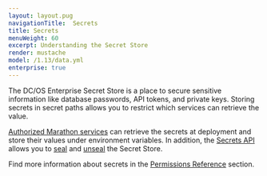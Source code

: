 ```yaml
---
layout: layout.pug
navigationTitle:  Secrets
title: Secrets
menuWeight: 60
excerpt: Understanding the Secret Store
render: mustache
model: /1.13/data.yml
enterprise: true
---
```

<!-- The source repository for this topic is https://github.com/dcos/dcos-docs-site -->


The DC/OS Enterprise Secret Store is a place to secure sensitive information like database passwords, API tokens, and private keys. Storing secrets in secret paths allows you to restrict which services can retrieve the value.

[Authorized Marathon services](/mesosphere/dcos/1.13//security/ent/#spaces) can retrieve the secrets at deployment and store their values under environment variables. In addition, the [Secrets API](/mesosphere/dcos/1.13/security/ent/secrets/secrets-api/) allows you to [seal](/mesosphere/dcos/1.13/security/ent/secrets/seal-store/) and [unseal](/mesosphere/dcos/1.13/security/ent/secrets/unseal-store/) the Secret Store.

Find more information about secrets in the [Permissions Reference](/mesosphere/dcos/1.13/security/ent/perms-reference/#secrets) section.
